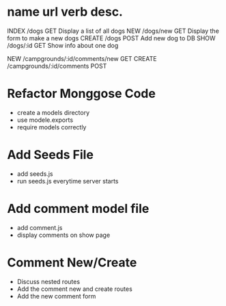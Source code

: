 name    url      verb     desc.
===============================================
INDEX  /dogs     GET      Display a list of all dogs
NEW    /dogs/new GET      Display the form to make a new dogs
CREATE /dogs     POST     Add new dog to DB
SHOW   /dogs/:id GET      Show info about one dog


NEW    /campgrounds/:id/comments/new  GET
CREATE /campgrounds/:id/comments      POST


# Refactor Monggose Code
* create a models directory
* use modele.exports
* require models correctly

# Add Seeds File
* add seeds.js
* run seeds.js everytime server starts

# Add comment model file
* add comment.js
* display comments on show page

# Comment New/Create
* Discuss nested routes
* Add the comment new and create routes
* Add the new comment form